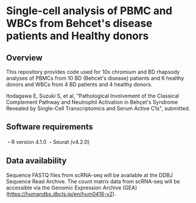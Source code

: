 # Single-cell analysis of PBMC and WBCs from Behcet's disease patients and Healthy donors

## Overview
This repository provides code used for 10x chromium and BD rhapsody analyses of PBMCs from 10 BD (Behcet's disease) patients and 6 healthy donors and WBCs from 4 BD patients and 4 healthy donors.


Itodagawa E, Suzuki S, et al, "Pathological Involvement of the Classical Complement Pathway and Neutrophil Activation in Behçet's Syndrome Revealed by Single-Cell Transcriptomics and Serum Active C1s", submitted. 

## Software requirements
・R version 4.1.0
・Seurat (v4.2.0)

## Data availability
Sequence FASTQ files from scRNA-seq will be available at the DDBJ Sequence Read Archive. The count matrix data from scRNA-seq will be accessible via the Genomic Expression Archive (GEA) (https://humandbs.dbcls.jp/en/hum0416-v2).
